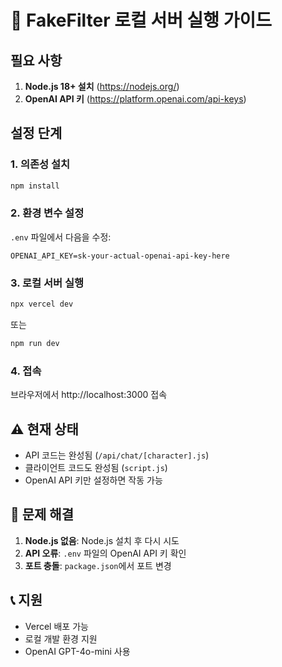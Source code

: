 # 🚀 FakeFilter 로컬 서버 실행 가이드

## 필요 사항
1. **Node.js 18+ 설치** (https://nodejs.org/)
2. **OpenAI API 키** (https://platform.openai.com/api-keys)

## 설정 단계

### 1. 의존성 설치
```bash
npm install
```

### 2. 환경 변수 설정
`.env` 파일에서 다음을 수정:
```env
OPENAI_API_KEY=sk-your-actual-openai-api-key-here
```

### 3. 로컬 서버 실행
```bash
npx vercel dev
```
또는
```bash
npm run dev
```

### 4. 접속
브라우저에서 http://localhost:3000 접속

## ⚠️ 현재 상태
- API 코드는 완성됨 (`/api/chat/[character].js`)
- 클라이언트 코드도 완성됨 (`script.js`)
- OpenAI API 키만 설정하면 작동 가능

## 🔧 문제 해결
1. **Node.js 없음**: Node.js 설치 후 다시 시도
2. **API 오류**: `.env` 파일의 OpenAI API 키 확인
3. **포트 충돌**: `package.json`에서 포트 변경

## 📞 지원
- Vercel 배포 가능
- 로컬 개발 환경 지원
- OpenAI GPT-4o-mini 사용